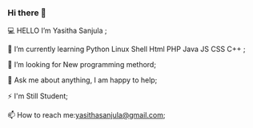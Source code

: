 ### Hi there 👋


💻 HELLO I’m Yasitha Sanjula ;

🌱 I’m currently learning Python Linux Shell Html PHP Java JS CSS C++ ;

🤔 I’m looking for New programming methord;

💬 Ask me about anything, I am happy to help;

⚡️ I'm Still Student;

📫 How to reach me:yasithasanjula@gmail.com;
